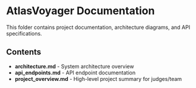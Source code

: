 # AtlasVoyager Documentation

This folder contains project documentation, architecture diagrams, and API specifications.

## Contents

- **architecture.md** - System architecture overview
- **api_endpoints.md** - API endpoint documentation
- **project_overview.md** - High-level project summary for judges/team
